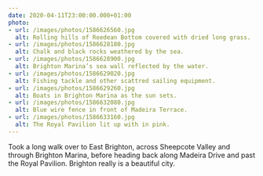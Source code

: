 ```yaml
---
date: 2020-04-11T23:00:00.000+01:00
photo:
- url: /images/photos/1586626560.jpg
  alt: Rolling hills of Roedean Bottom covered with dried long grass.
- url: /images/photos/1586628180.jpg
  alt: Chalk and black rocks weathered by the sea.
- url: /images/photos/1586628900.jpg
  alt: Brighton Marina’s sea wall reflected by the water.
- url: /images/photos/1586629020.jpg
  alt: Fishing tackle and other scattred sailing equipment.
- url: /images/photos/1586629260.jpg
  alt: Boats in Brighton Marina as the sun sets.
- url: /images/photos/1586632080.jpg
  alt: Blue wire fence in front of Madeira Terrace.
- url: /images/photos/1586633160.jpg
  alt: The Royal Pavilion lit up with in pink.
---
```

Took a long walk over to East Brighton, across Sheepcote Valley and through Brighton Marina, before heading back along Madeira Drive and past the Royal Pavilion. Brighton really is a beautiful city.

